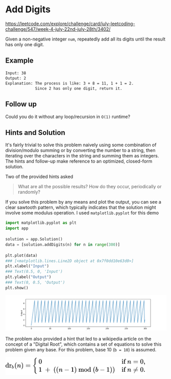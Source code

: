 # Add Digits

https://leetcode.com/explore/challenge/card/july-leetcoding-challenge/547/week-4-july-22nd-july-28th/3402/

Given a non-negative integer `num`, repeatedly add all its digits until the
result has only one digit.

## Example

```
Input: 38
Output: 2 
Explanation: The process is like: 3 + 8 = 11, 1 + 1 = 2. 
             Since 2 has only one digit, return it.
```

## Follow up

Could you do it without any loop/recursion in `O(1)` runtime?

## Hints and Solution

It's fairly trivial to solve this problem naively using some combination of
division/modulo summing or by converting the number to a string, then iterating
over the characters in the string and summing them as integers. The hints and
follow-up make reference to an optimized, closed-form solution.

Two of the provided hints asked

> What are all the possible results? How do they occur, periodically or
> randomly?

If you solve this problem by any means and plot the output, you can see a clear
sawtooth pattern, which typically indicates that the solution might involve some
modulus operation. I used `matplotlib.pyplot` for this demo

```python
import matplotlib.pyplot as plt
import app

solution = app.Solution()
data = [solution.addDigits(n) for n in range(300)]

plt.plot(data)
### [<matplotlib.lines.Line2D object at 0x7f0dd10e63d0>]
plt.xlabel("Input")
### Text(0.5, 0, 'Input')
plt.ylabel("Output")
### Text(0, 0.5, 'Output')
plt.show()
```

![](./graph.png)

The problem also provided a hint that led to a wikipedia article on the concept
of a "Digital Root", which contains a set of equations to solve this problem
given any base. For this problem, base 10 (`b = 10`) is assumed.

![](./equation.png)
